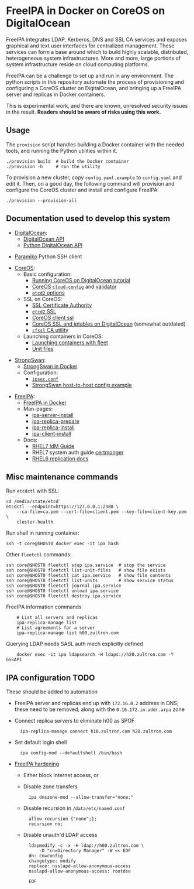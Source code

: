 # FreeIPA in Docker on CoreOS on DigitalOcean

FreeIPA integrates LDAP, Kerberos, DNS and SSL CA services and exposes
graphical and text user interfaces for centralized management.  These
services can form a base around which to build highly scalable,
distributed, heterogeneous system infrastructures.  More and more,
large portions of system infrastructure reside on cloud computing
platforms.

FreeIPA can be a challenge to set up and run in any environment.  The
python scripts in this repository automate the process of provisioning
and configuring a CoreOS cluster on DigitalOcean, and bringing up a
FreeIPA server and replicas in Docker containers.

This is experimental work, and there are known, unresolved security
issues in the result.  **Readers should be aware of risks using this
work.**


## Usage

The `provision` script handles building a Docker container with the
needed tools, and running the Python utilities within it.

	./provision build  # build the Docker container
	./provision -h     # run the utility

To provision a new cluster, copy `config.yaml.example` to
`config.yaml` and edit it.  Then, on a good day, the following command
will provision and configure the CoreOS cluster and install and
configure FreeIPA:

    ./provision --provision-all


## Documentation used to develop this system

- [DigitalOcean][digitalocean]:
  - [DigitalOcean API][do-api]
  - [Python DigitalOcean API][py-do]

[digitalocean]: https://cloud.digitalocean.com/
[do-api]: https://developers.digitalocean.com/documentation/v2/
[py-do]: https://github.com/koalalorenzo/python-digitalocean

- [Paramiko][paramiko] Python SSH client

[paramiko]: http://docs.paramiko.org/en/2.0/index.html

- [CoreOS][coreos]:
  - Basic configuration:
	- [Running CoreOS on DigitalOcean tutorial][coreos-do]
	- [CoreOS `cloud-config`][cloud-config] and
	  [validator][coreos-cloud-config-validate]
	- [`etcd2` options][etcd2-options]
  - SSL on CoreOS:
	- [SSL Certificate Authority][coreos-ca]
    - [`etcd2` SSL][coreos-etcd-ssl]
    - [CoreOS client ssl][coreos-clients-ssl]
	- [CoreOS SSL and iptables on DigitalOcean][do-coreos-ssl]
      (somewhat outdated)
	- [`cfssl` CA utility][cfssl]
  - Launching containers in CoreOS:
	- [Launching containers with fleet][fleet]
	- [Unit files][unit-files]

[coreos]: https://coreos.com/
[coreos-do]: https://www.digitalocean.com/community/tutorials/how-to-set-up-a-coreos-cluster-on-digitalocean
[cloud-config]: https://coreos.com/os/docs/latest/cloud-config.html
[coreos-cloud-config-validate]: https://coreos.com/validate/
[etcd2-options]: https://github.com/coreos/etcd/blob/master/Documentation/v2/configuration.md
[coreos-ca]: https://coreos.com/os/docs/latest/generate-self-signed-certificates.html
[coreos-etcd-ssl]: https://coreos.com/etcd/docs/latest/etcd-live-http-to-https-migration.html
[coreos-clients-ssl]: https://coreos.com/etcd/docs/latest/tls-etcd-clients.html
[do-coreos-ssl]: https://www.digitalocean.com/community/tutorials/how-to-secure-your-coreos-cluster-with-tls-ssl-and-firewall-rules
[cfssl]: https://github.com/cloudflare/cfssl
[fleet]: https://coreos.com/fleet/docs/latest/launching-containers-fleet.html
[unit-files]: https://coreos.com/fleet/docs/latest/unit-files-and-scheduling.html

- [StrongSwan][strongswan]:
  - [StrongSwan in Docker][docker-strongswan]
  - Configuration:
	- [`ipsec.conf`][ss-ipsec-conf]
	- [StrongSwan host-to-host config example][ss-host2host]

[strongswan]: https://strongswan.org/
[docker-strongswan]: https://github.com/philpl/docker-strongswan
[ss-ipsec-conf]: https://wiki.strongswan.org/projects/strongswan/wiki/IpsecConf
[ss-host2host]: https://wiki.strongswan.org/projects/strongswan/wiki/SaneExamples#Host-To-Host-transport-mode

- [FreeIPA][freeipa]:
  - [FreeIPA in Docker][freeipa-docker]
  - Man-pages:
	- [ipa-server-install][ipa-server-install-man]
	- [ipa-replica-prepare][ipa-replica-prepare-man]
	- [ipa-replica-install][ipa-replica-install-man]
	- [ipa-client-install][ipa-client-install-man]
  - Docs:
    - [RHEL7 IdM Guide][idm-guide]
	- RHEL7 system auth guide [certmonger][certmonger]
    - [RHEL6 replication docs][rhel6-ipa-rep-docs]

[freeipa]: http://www.freeipa.org/page/Main_Page
[freeipa-docker]: https://github.com/adelton/docker-freeipa
[ipa-server-install-man]: https://linux.die.net/man/1/ipa-server-install
[ipa-replica-prepare-man]: https://linux.die.net/man/1/ipa-replica-prepare
[ipa-replica-install-man]: https://linux.die.net/man/1/ipa-replica-install
[ipa-client-install-man]: https://linux.die.net/man/1/ipa-client-install
[idm-guide]: https://access.redhat.com/documentation/en-US/Red_Hat_Enterprise_Linux/7/html/Linux_Domain_Identity_Authentication_and_Policy_Guide/index.html
[certmonger]: https://access.redhat.com/documentation/en-US/Red_Hat_Enterprise_Linux/7/html/System-Level_Authentication_Guide/certmongerX.html
[rhel6-ipa-rep-docs]: https://access.redhat.com/documentation/en-US/Red_Hat_Enterprise_Linux/6/html/Identity_Management_Guide/ipa-replica-manage.html


## Misc maintenance commands

Run `etcdctl` with SSL:

    cd /media/state/etcd
    etcdctl --endpoint=https://127.0.0.1:2380 \
        --ca-file=ca.pem --cert-file=client.pem --key-file=client-key.pem \
        cluster-health

Run shell in running container:

    ssh -t core@$HOST0 docker exec -it ipa bash

Other `fleetctl` commands:

	ssh core@$HOST0 fleetctl stop ipa.service  # stop the service
	ssh core@$HOST0 fleetctl list-unit-files   # show file exists
	ssh core@$HOST0 fleetctl cat ipa.service   # show file contents
	ssh core@$HOST0 fleetctl list-units        # show service status
	ssh core@$HOST0 fleetctl journal ipa.service
	ssh core@$HOST0 fleetctl unload ipa.service
	ssh core@$HOST0 fleetctl destroy ipa.service

FreeIPA information commands

        # List all servers and replicas
        ipa-replica-manage list
        # List agreements for a server
        ipa-replica-manage list h00.zultron.com

Querying LDAP needs SASL auth mech explicitly defined

        docker exec -it ipa ldapsearch -H ldaps://h20.zultron.com -Y GSSAPI

## IPA configuration TODO

These should be added to automation

- FreeIPA server and replicas end up with `172.16.0.2` address in
  DNS; these need to be removed, along with the
  `0.16.172.in-addr.arpa` zone

- Connect replica servers to eliminate h00 as SPOF

        ipa-replica-manage connect h10.zultron.com h20.zultron.com

- Set default login shell

        ipa config-mod --defaultshell /bin/bash

- [FreeIPA hardening][freeipa-hardening]
  - Either block Internet access, or
  - Disable zone transfers

          ipa dnszone-mod --allow-transfer="none;"

  - Disable recursion in `/data/etc/named.conf`

          allow-recursion {"none";};
          recursion no;

  - Disable unauth'd LDAP access

          ldapmodify -c -x -H ldap://h00.zultron.com \
              -D "cn=Directory Manager" -W << EOF
          dn: cn=config
          changetype: modify
          replace: nsslapd-allow-anonymous-access
          nsslapd-allow-anonymous-access: rootdse

          EOF

[freeipa-hardening]: https://www.redhat.com/archives/freeipa-users/2014-April/msg00246.html
